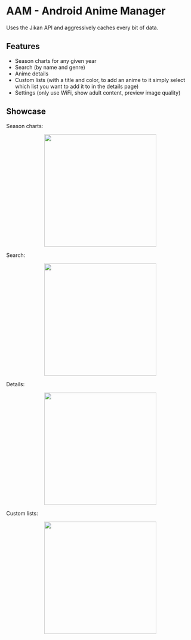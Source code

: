 # AAM - Android Anime Manager

Uses the Jikan API and aggressively caches every bit of data.

## Features

 - Season charts for any given year
 - Search (by name and genre)
 - Anime details
 - Custom lists (with a title and color, to add an anime to it simply select which list you want to add it to in the details page)
 - Settings (only use WiFi, show adult content, preview image quality)

## Showcase

Season charts:
<p align="center">
    <img src="https://user-images.githubusercontent.com/48772006/163867259-57177605-c112-4b21-890d-d403defd968f.png" width="300" />
</p>
  
Search:

<p align="center">
    <img src="https://user-images.githubusercontent.com/48772006/163867401-3d59b6f7-ab24-4662-be53-a2d23333e081.png" width="300" />
</p>
  
Details:

<p align="center">
    <img src="https://user-images.githubusercontent.com/48772006/163867528-6c3806e1-06af-4f25-a3cc-34ac9c40d271.png" width="300" />
</p>

Custom lists:

<p align="center">
    <img src="https://user-images.githubusercontent.com/48772006/163867846-00e30eb4-3296-4ba8-9234-59c841291dda.png" width="300" />
</p>
